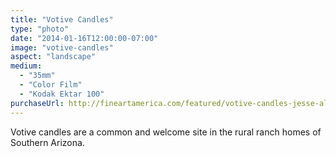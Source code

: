 ```yaml
---
title: "Votive Candles"
type: "photo"
date: "2014-01-16T12:00:00-07:00"
image: "votive-candles"
aspect: "landscape"
medium:
  - "35mm"
  - "Color Film"
  - "Kodak Ektar 100"
purchaseUrl: http://fineartamerica.com/featured/votive-candles-jesse-allen.html
---
```


Votive candles are a common and welcome site in the rural ranch homes of Southern Arizona.
